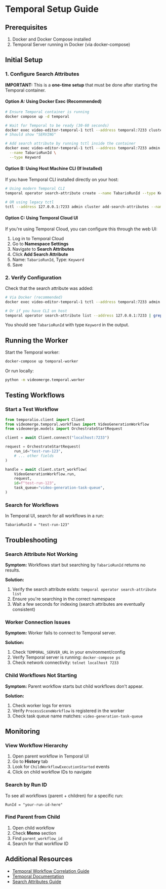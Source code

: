 # Temporal Setup Guide

## Prerequisites

1. Docker and Docker Compose installed
2. Temporal Server running in Docker (via docker-compose)

## Initial Setup

### 1. Configure Search Attributes

**IMPORTANT:** This is a **one-time setup** that must be done after starting the Temporal container.

#### Option A: Using Docker Exec (Recommended)

```bash
# Ensure Temporal container is running
docker compose up -d temporal

# Wait for Temporal to be ready (30-60 seconds)
docker exec video-editor-temporal-1 tctl --address temporal:7233 cluster health
# Should show "SERVING"

# Add search attribute by running tctl inside the container
docker exec video-editor-temporal-1 tctl --address temporal:7233 admin cluster add-search-attributes \
  --name TabarioRunId \
  --type Keyword
```

#### Option B: Using Host Machine CLI (If Installed)

If you have Temporal CLI installed directly on your host:

```bash
# Using modern Temporal CLI
temporal operator search-attribute create --name TabarioRunId --type Keyword --address 127.0.0.1:7233

# OR using legacy tctl
tctl --address 127.0.0.1:7233 admin cluster add-search-attributes --name TabarioRunId --type Keyword
```

#### Option C: Using Temporal Cloud UI

If you're using Temporal Cloud, you can configure this through the web UI:
1. Log in to Temporal Cloud
2. Go to **Namespace Settings**
3. Navigate to **Search Attributes**
4. Click **Add Search Attribute**
5. Name: `TabarioRunId`, Type: `Keyword`
6. Save

### 2. Verify Configuration

Check that the search attribute was added:

```bash
# Via Docker (recommended)
docker exec video-editor-temporal-1 tctl --address temporal:7233 admin cluster get-search-attributes | grep TabarioRunId

# Or if you have CLI on host
temporal operator search-attribute list --address 127.0.0.1:7233 | grep TabarioRunId
```

You should see `TabarioRunId` with type `Keyword` in the output.

## Running the Worker

Start the Temporal worker:

```bash
docker-compose up temporal-worker
```

Or run locally:

```bash
python -m videomerge.temporal.worker
```

## Testing Workflows

### Start a Test Workflow

```python
from temporalio.client import Client
from videomerge.temporal.workflows import VideoGenerationWorkflow
from videomerge.models import OrchestrateStartRequest

client = await Client.connect("localhost:7233")

request = OrchestrateStartRequest(
    run_id="test-run-123",
    # ... other fields
)

handle = await client.start_workflow(
    VideoGenerationWorkflow.run,
    request,
    id=f"test-run-123",
    task_queue="video-generation-task-queue",
)
```

### Search for Workflows

In Temporal UI, search for all workflows in a run:

```
TabarioRunId = "test-run-123"
```

## Troubleshooting

### Search Attribute Not Working

**Symptom:** Workflows start but searching by `TabarioRunId` returns no results.

**Solution:**
1. Verify the search attribute exists: `temporal operator search-attribute list`
2. Ensure you're searching in the correct namespace
3. Wait a few seconds for indexing (search attributes are eventually consistent)

### Worker Connection Issues

**Symptom:** Worker fails to connect to Temporal server.

**Solution:**
1. Check `TEMPORAL_SERVER_URL` in your environment/config
2. Verify Temporal server is running: `docker-compose ps`
3. Check network connectivity: `telnet localhost 7233`

### Child Workflows Not Starting

**Symptom:** Parent workflow starts but child workflows don't appear.

**Solution:**
1. Check worker logs for errors
2. Verify `ProcessSceneWorkflow` is registered in the worker
3. Check task queue name matches: `video-generation-task-queue`

## Monitoring

### View Workflow Hierarchy

1. Open parent workflow in Temporal UI
2. Go to **History** tab
3. Look for `ChildWorkflowExecutionStarted` events
4. Click on child workflow IDs to navigate

### Search by Run ID

To see all workflows (parent + children) for a specific run:

```
RunId = "your-run-id-here"
```

### Find Parent from Child

1. Open child workflow
2. Check **Memo** section
3. Find `parent_workflow_id`
4. Search for that workflow ID

## Additional Resources

- [Temporal Workflow Correlation Guide](./temporal-workflow-correlation.md)
- [Temporal Documentation](https://docs.temporal.io)
- [Search Attributes Guide](https://docs.temporal.io/visibility#search-attribute)
